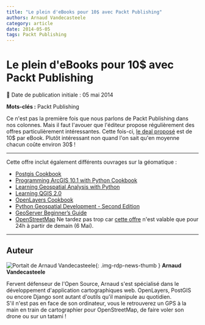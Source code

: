 ```yaml
---
title: "Le plein d'eBooks pour 10$ avec Packt Publishing"
authors: Arnaud Vandecasteele
category: article
date: 2014-05-05
tags: Packt Publishing
---
```


# Le plein d'eBooks pour 10$ avec Packt Publishing


:calendar: Date de publication initiale : 05 mai 2014

**Mots-clés :** Packt Publishing

Ce n'est pas la première fois que nous parlons de Packt Publishing dans nos colonnes. Mais il faut l'avouer que l'éditeur propose régulièrement des offres particulièrement intéressantes. Cette fois-ci, [le deal proposé](http://bit.ly/1q6bpha) est de 10$ par eBook. Plutôt intéressant non quand l'on sait qu'en moyenne chacun coûte environ 30$ !

----

Cette offre inclut également différents ouvrages sur la géomatique :

* [Postgis Cookbook](http://www.packtpub.com/postgis-to-store-organize-manipulate-analyze-spatial-data-cookbook/book)
* [Programming ArcGIS 10.1 with Python Cookbook](http://www.packtpub.com/programming-arcgis-10-1-with-python-cookbook/book)
* [Learning Geospatial Analysis with Python](http://www.packtpub.com/learning-geospatial-analysis-with-python/book)
* [Learning QGIS 2.0](http://www.packtpub.com/learning-qgis-2-0-to-create-maps-and-perform-geoprocessing-tasks/book)
* [OpenLayers Cookbook](http://www.packtpub.com/openlayers-create-gis-web-applications-cookbook/book)
* [Python Geospatial Development - Second Edition](http://www.packtpub.com/python-geospatial-development-second-edition/book)
* [GeoServer Beginner’s Guide](http://www.packtpub.com/geoserver-share-edit-geospatial-data-beginners-guide/book)
* [OpenStreetMap](http://www.packtpub.com/openstreetmap/book)
Ne tardez pas trop car [cette offre](http://www.packtpub.com/?utm_source=referral-DRM&utm_medium=marketingPR&utm_campaign=DayagainstDRM) n'est valable que pour 24h à partir de demain (6 Mai).



----

## Auteur

![Portait de Arnaud Vandecasteele](https://cdn.geotribu.fr/images/internal/contributeurs/avdc.jpg){: .img-rdp-news-thumb }
**Arnaud Vandecasteele**

Fervent défenseur de l'Open Source, Arnaud s'est spécialisé dans le développement d'application cartographiques web. OpenLayers, PostGIS ou encore Django sont autant d'outils qu'il manipule au quotidien.  
S'il n'est pas en face de son ordinateur, vous le retrouverez un GPS à la main en train de cartographier pour OpenStreetMap, de faire voler son drone ou sur un tatami !
